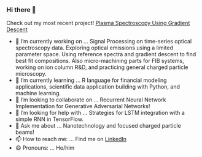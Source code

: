 ### Hi there 👋
Check out my most recent project! [Plasma Spectroscopy Using Gradient Descent](https://github.com/loganRidings/Plasma-Spectroscopy-Gradient-Descent.git)
- 🔭 I’m currently working on ...
Signal Processing on time-series optical spectroscopy data. Exploring optical emissions using a limited parameter space. Using reference spectra and gradient descent to find best fit compositions. Also micro-machining parts for FIB systems, working on ion column R&D, and practicing general charged particle microscopy.
- 🌱 I’m currently learning ...
R language for financial modeling applications, scientific data application building with Python, and machine learning.
- 👯 I’m looking to collaborate on ... Recurrent Neural Network Implementation for Generative Adversarial Networks!
- 🤔 I’m looking for help with ... Strategies for LSTM integration with a simple RNN in TensorFlow.
- 💬 Ask me about ... 
Nanotechnology and focused charged particle beams!
- 📫 How to reach me: ...
Find me on [LinkedIn](https://www.linkedin.com/in/logan-ridings)
- 😄 Pronouns: ...
He/him
